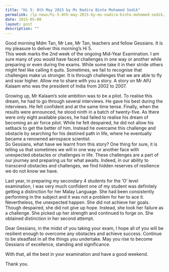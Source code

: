```yaml
---
title: "Hi 5: 8th May 2015 by Ms Nadira Binte Mohamed Sedik"
permalink: /lp-news/hi-5-8th-may-2015-by-ms-nadira-binte-mohamed-sedik/
date: 2015-05-08
layout: post
description: ""
---
```

Good morning Mdm Tan, Mr Lee, Mr Tan, teachers and fellow Gessians. It is my pleasure to deliver this morning’s Hi 5.  
This week marks the 2nd week of the ongoing Mid-Year Examination. I am sure many of you would have faced challenges in one way or another while preparing or even during the exams. While some take it in their stride others might feel like calling it quits. Sometimes, we fail to recognise that challenges make us stronger. It is through challenges that we are able to fly and soar higher. Allow me to share with you a story. A story on Mr APJ Kalaam who was the president of India from 2002 to 2007.

Growing up, Mr Kalaam’s sole ambition was to be a pilot. To realise this dream, he had to go through several interviews. He gave his best during the interviews. He felt confident and at the same time tense. Finally, when the results were announced, he stood ninth in a batch of twenty-five. As there were only eight available places, he had failed to realise his dream of becoming an air force pilot. While he felt despaired, he did not allow his setback to get the better of him. Instead he overcame this challenge and obstacle by searching for his destined path in life, where he eventually became a renowned aerospace scientist.  
So Gessians, what have we learnt from this story? One thing for sure, it is telling us that sometimes we will in one way or another face with unexpected obstacles or challenges in life. These challenges are a part of our journey and preparing us for what awaits. Indeed, in our ability to transcend obstacles and challenges, we find hidden reserves of resilience we do not know we have.

Last year, in preparing my secondary 4 students for the ‘O’ level examination, I was very much confident one of my student was definitely getting a distinction for her Malay Language. She had been consistently performing in the subject and it was not a problem for her to ace it. Nevertheless, the unexpected happen. She did not achieve her goals. Though despaired, she did not give up hope. Instead, she took her failure as a challenge. She picked up her strength and continued to forge on. She obtained distinction in her second attempt.

Dear Gessians, in the midst of you taking your exam, I hope all of you will be resilient enough to overcome any obstacles and achieve success. Continue to be steadfast in all the things you undertake. May you rise to become Gessians of excellence, standing and significance.

With that, all the best in your examination and have a good weekend.

Thank you.